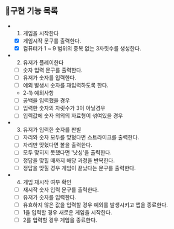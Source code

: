 ## 📌구현 기능 목록


- 1. 게임을 시작한다
  - [x] 게임시작 문구를 출력한다.
  - [x] 컴퓨터가 1 ~ 9 범위의 중복 없는 3자릿수를 생성한다.

- 2. 유저가 플레이한다
  - [ ] 숫자 입력 문구를 출력한다.
  - [ ] 유저가 숫자를 입력한다.
  - [ ] 예외 발생시 숫자를 재입력하도록 한다.

  - 2-1) 예외사항
  - [ ] 공백을 입력했을 경우
  - [ ] 입력한 숫자의 자릿수가 3이 아닐경우
  - [ ] 입력값에 숫자 의외의 자료형이 섞여있을 경우

- 3. 유저가 입력한 숫자를 판별

  - [ ] 자리와 숫자 모두를 맞혔다면 스트라이크를 출력한다.
  - [ ] 자리만 맞혔다면 볼을 출력한다.
  - [ ] 모두 맞히지 못했다면 '낫싱'을 출력한다.
  - [ ] 정답을 맞힐 때까지 해당 과정을 반복한다.
  - [ ] 정답을 맞힐 경우 게임이 끝났다는 문구를 출력한다.

- 4. 게임 재시작 여부 확인

  - [ ] 재시작 숫자 입력 문구를 출력한다.
  - [ ] 유저가 숫자를 입력한다.
  - [ ] 유효하지 않은 값을 입력할 경우 예외를 발생시키고 앱을 종료한다.
  - [ ] 1을 입력할 경우 새로운 게임을 시작한다.
  - [ ] 2를 입력할 경우 게임을 종료한다.